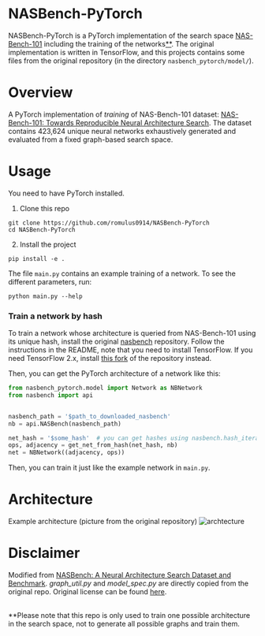 # NASBench-PyTorch
NASBench-PyTorch is a PyTorch implementation of the search space
[NAS-Bench-101](https://github.com/google-research/nasbench) including the training of the networks[**](#note). The original
implementation is written in TensorFlow, and this projects contains
some files from the original repository (in the directory
`nasbench_pytorch/model/`).

# Overview
A PyTorch implementation of *training* of NAS-Bench-101 dataset: [NAS-Bench-101: Towards Reproducible Neural Architecture Search](https://arxiv.org/abs/1902.09635).
The dataset contains 423,624 unique neural networks exhaustively generated and evaluated from a fixed graph-based search space.

# Usage
You need to have PyTorch installed.

1. Clone this repo
```
git clone https://github.com/romulus0914/NASBench-PyTorch
cd NASBench-PyTorch
```

2. Install the project
```
pip install -e .
```

The file `main.py` contains an example training of a network. To see
the different parameters, run:

```
python main.py --help
```

### Train a network by hash
To train a network whose architecture is queried from NAS-Bench-101
using its unique hash, install the original [nasbench](https://github.com/google-research/nasbench)
repository. Follow the instructions in the README, note that you
need to install TensorFlow. If you need TensorFlow 2.x, install
[this fork](https://github.com/gabrielasuchopar/nasbench) of the
repository instead.

Then, you can get the PyTorch architecture of a network like this:

```python
from nasbench_pytorch.model import Network as NBNetwork
from nasbench import api


nasbench_path = '$path_to_downloaded_nasbench'
nb = api.NASBench(nasbench_path)

net_hash = '$some_hash'  # you can get hashes using nasbench.hash_iterator()
ops, adjacency = get_net_from_hash(net_hash, nb)
net = NBNetwork((adjacency, ops))
```

Then, you can train it just like the example network in `main.py`.

# Architecture
Example architecture (picture from the original repository)
![archtecture](./assets/architecture.png)

# Disclaimer
Modified from [NASBench: A Neural Architecture Search Dataset and Benchmark](https://github.com/google-research/nasbench).
*graph_util.py* and *model_spec.py* are directly copied from the original repo. Original license can be found [here](https://github.com/google-research/nasbench/blob/master/LICENSE).

<a href="#note"></a>	
**Please note that this repo is only used to train one possible architecture in the search space, not to generate all possible graphs and train them.
